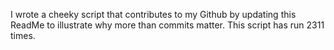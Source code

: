I wrote a cheeky script that contributes to my Github by updating this ReadMe to illustrate why more than commits matter. This script has run 2311 times.